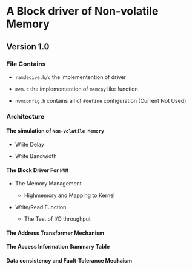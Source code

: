 # A Block driver of Non-volatile Memory

## Version 1.0

### File Contains

- `ramdecive.h/c` the implementention of driver

- `mem.c` the implementention of  `memcpy` like function

- `nvmconfig.h` contains all of `#define` configuration (Current Not Used)

### Architecture

#### The simulation of `Non-volatile Memory`

- Write Delay

- Write Bandwidth

#### The Block Driver For `NVM`

- The Memory Management
  - Highmemory and Mapping to Kernel

- Write/Read Function
  - The Test of I/O throughput

#### The Address Transformer Mechanism

#### The Access Information Summary Table

#### Data consistency and Fault-Tolerance Mechaism
